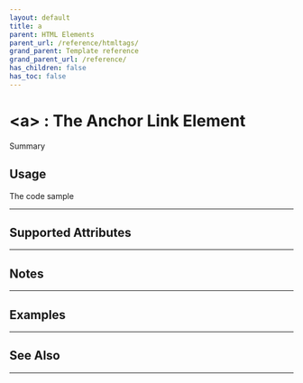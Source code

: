 ```yaml
---
layout: default
title: a
parent: HTML Elements
parent_url: /reference/htmltags/
grand_parent: Template reference
grand_parent_url: /reference/
has_children: false
has_toc: false
---
```


# &lt;a&gt; : The Anchor Link Element

Summary

## Usage

 The code sample

---

## Supported Attributes


---

## Notes


---

## Examples


---


## See Also


---

